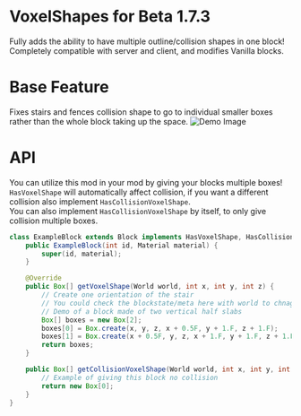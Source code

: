 # VoxelShapes for Beta 1.7.3
Fully adds the ability to have multiple outline/collision shapes in one block! Completely compatible with server and client, and modifies Vanilla blocks.

# Base Feature
Fixes stairs and fences collision shape to go to individual smaller boxes rather than the whole block taking up the space.
![Demo Image](https://i.imgur.com/yCJNseu.png)

# API

You can utilize this mod in your mod by giving your blocks multiple boxes!  
`HasVoxelShape` will automatically affect collision, if you want a different collision also implement `HasCollisionVoxelShape`.  
You can also implement `HasCollisionVoxelShape` by itself, to only give collision multiple boxes.

```java
class ExampleBlock extends Block implements HasVoxelShape, HasCollisionVoxelShape {
    public ExampleBlock(int id, Material material) {
        super(id, material);
    }

    @Override
    public Box[] getVoxelShape(World world, int x, int y, int z) {
        // Create one orientation of the stair
        // You could check the blockstate/meta here with world to chnage based off the block
        // Demo of a block made of two vertical half slabs
        Box[] boxes = new Box[2];
        boxes[0] = Box.create(x, y, z, x + 0.5F, y + 1.F, z + 1.F);
        boxes[1] = Box.create(x + 0.5F, y, z, x + 1.F, y + 1.F, z + 1.F);
        return boxes;
    }

    public Box[] getCollisionVoxelShape(World world, int x, int y, int z) {
        // Example of giving this block no collision
        return new Box[0];
    }
}
```
